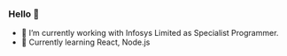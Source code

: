 ### Hello 👋


- 🔭 I’m currently working with Infosys Limited as Specialist Programmer.
- 🌱 Currently learning React, Node.js

